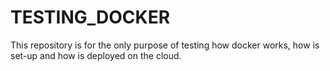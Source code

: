 # TESTING_DOCKER
 This repository is for the only purpose of testing how docker works, how is set-up and how is deployed on the cloud.
